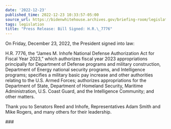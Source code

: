 ```yaml
---
date: '2022-12-23'
published_time: 2022-12-23 10:33:57-05:00
source_url: https://bidenwhitehouse.archives.gov/briefing-room/legislation/2022/12/23/press-release-bill-signed-h-r-7776/
tags: legislation
title: "Press Release: Bill Signed: H.R.\_7776"
---
```

 
On Friday, December 23, 2022, the President signed into law:

H.R. 7776, the “James M. Inhofe National Defense Authorization Act for
Fiscal Year 2023,” which authorizes fiscal year 2023 appropriations
principally for Department of Defense programs and military
construction, Department of Energy national security programs, and
Intelligence programs; specifies a military basic pay increase and other
authorities relating to the U.S. Armed Forces; authorizes appropriations
for the Department of State, Department of Homeland Security, Maritime
Administration, U.S. Coast Guard, and the Intelligence Community; and
other matters.

Thank you to Senators Reed and Inhofe, Representatives Adam Smith and
Mike Rogers, and many others for their leadership.

\###
